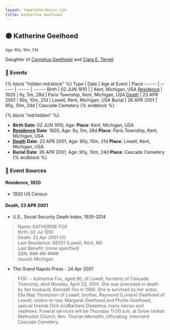 ```yaml
---
layout: templates/basic.njk
title: Katherine Geelhoed
---
```

## 🟣 Katherine Geelhoed
<small>Age: 90y, 10m, 21d</small>

Daughter of [Cornelius Geelhoed](/people/9/92844960) and [Clara E. Terrell](/people/6/62490094)

### 📆 Events

{% block "hidden md:block" %}
Type | Date | Age at Event | Place
------ | ------ | ------ | ------
Birth | 02 JUN 1910 |  | Kent, Michigan, USA
[Residence](#event-event-0) | 1920 | 9y, 5m, 28d | Paris Township, Kent, Michigan, USA
[Death](#event-event-4) | 23 APR 2001 | 90y, 10m, 21d | Lowell, Kent, Michigan, USA
Burial | 26 APR 2001 | 90y, 10m, 24d | Cascade Cemetery
{% endblock %}

{% block "md:hidden" %}
- **Birth**
**Date**: 02 JUN 1910, Age:
**Place**: Kent, Michigan, USA
- **[Residence](#event-event-0)**
**Date**: 1920, Age: 9y, 5m, 28d
**Place**: Paris Township, Kent, Michigan, USA
- **[Death](#event-event-4)**
**Date**: 23 APR 2001, Age: 90y, 10m, 21d
**Place**: Lowell, Kent, Michigan, USA
- **Burial**
**Date**: 26 APR 2001, Age: 90y, 10m, 24d
**Place**: Cascade Cemetery
{% endblock %}

### 📰 Event Sources

#### <a id="event-event-0"></a> Residence, 1920
* 1920 US Census

#### <a id="event-event-4"></a> Death, 23 APR 2001
* U.S., Social Security Death Index, 1935-2014
>   
  > Name: KATHERINE FOX  
  > Birth: 02 Jul 1910  
  > Death: 23 Apr 2001 (V)  
  > Last Residence: 49331 (Lowell, Kent, MI)  
  > Last Benefit: (none specified)  
  > SSN: ###-##-####  
  > Issued: Michigan
* The Grand Rapids Press  - 24 Apr 2001
>   
  > FOX -- Katherine Fox, aged 90, of Lowell, formerly of Cascade Township, died Monday, April 23, 2001. She was preceded in death by her husband, Kenneth Fox in 1990. She is survived by her sister, Ella May Thompson of Lowell; brother, Raymond (Loreen) Geelhoed of Lowell; sisters-in-law, Margaret Geelhoed and Phyllis Geelhoed; special friends Dick andBarbara Doezema; many nieces and nephews. Funeral services will be Thursday 11:00 a.m. at Snow United Methodist Church, Rev. Thurlan Meredith, officiating. Interment Cascade Cemetery.
